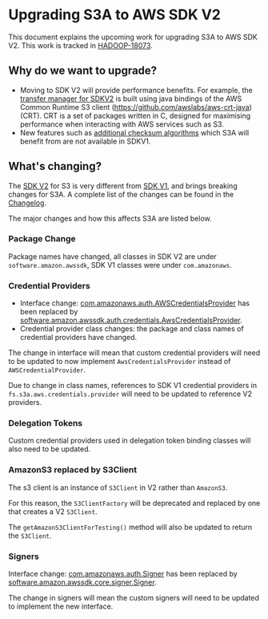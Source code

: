 <!---
  Licensed under the Apache License, Version 2.0 (the "License");
  you may not use this file except in compliance with the License.
  You may obtain a copy of the License at

   http://www.apache.org/licenses/LICENSE-2.0

  Unless required by applicable law or agreed to in writing, software
  distributed under the License is distributed on an "AS IS" BASIS,
  WITHOUT WARRANTIES OR CONDITIONS OF ANY KIND, either express or implied.
  See the License for the specific language governing permissions and
  limitations under the License. See accompanying LICENSE file.
-->

# Upgrading S3A to AWS SDK V2

This document explains the upcoming work for upgrading S3A to AWS SDK V2. 
This work is tracked in [HADOOP-18073](https://issues.apache.org/jira/browse/HADOOP-18073).

## Why do we want to upgrade?

- Moving to SDK V2 will provide performance benefits. For example,
the [transfer manager for SDKV2](https://aws.amazon.com/blogs/developer/introducing-amazon-s3-transfer-manager-in-the-aws-sdk-for-java-2-x/)
is built using java bindings of the AWS Common Runtime S3
client (https://github.com/awslabs/aws-crt-java) (CRT). CRT is a set of packages written in C,
designed for maximising performance when interacting with AWS services such as S3. 
- New features such as [additional checksum algorithms](https://aws.amazon.com/blogs/aws/new-additional-checksum-algorithms-for-amazon-s3/)
which S3A will benefit from are not available in SDKV1. 

## What's changing?

The [SDK V2](https://github.com/aws/aws-sdk-java-v2) for S3 is very different from 
[SDK V1](https://github.com/aws/aws-sdk-java), and brings breaking changes for S3A. 
A complete list of the changes can be found in the [Changelog](https://github.com/aws/aws-sdk-java-v2/blob/master/docs/LaunchChangelog.md#41-s3-changes).

The major changes and how this affects S3A are listed below.

### Package Change

Package names have changed, all classes in SDK V2 are under `software.amazon.awssdk`, SDK V1 classes 
were under `com.amazonaws`.

### Credential Providers

- Interface change: [com.amazonaws.auth.AWSCredentialsProvider](https://github.com/aws/aws-sdk-java/blob/master/aws-java-sdk-core/src/main/java/com/amazonaws/auth/AWSCredentialsProvider.java)
has been replaced by [software.amazon.awssdk.auth.credentials.AwsCredentialsProvider](https://github.com/aws/aws-sdk-java-v2/blob/master/core/auth/src/main/java/software/amazon/awssdk/auth/credentials/AwsCredentialsProvider.java).
- Credential provider class changes: the package and class names of credential providers have
  changed.

The change in interface will mean that custom credential providers will need to be updated to now 
implement `AwsCredentialsProvider` instead of `AWSCredentialProvider`.

Due to change in class names, references to SDK V1 credential providers
in `fs.s3a.aws.credentials.provider` will need to be updated to reference V2 providers.

### Delegation Tokens

Custom credential providers used in delegation token binding classes will also need to be updated.

### AmazonS3 replaced by S3Client

The s3 client is an instance of `S3Client` in V2 rather than `AmazonS3`. 

For this reason, the `S3ClientFactory` will be deprecated and replaced by one that creates a V2
`S3Client`. 

The `getAmazonS3ClientForTesting()` method will also be updated to return the `S3Client`. 

### Signers 

Interface change: [com.amazonaws.auth.Signer](https://github.com/aws/aws-sdk-java/blob/master/aws-java-sdk-core/src/main/java/com/amazonaws/auth/Signer.java) 
has been replaced by [software.amazon.awssdk.core.signer.Signer](https://github.com/aws/aws-sdk-java-v2/blob/master/core/sdk-core/src/main/java/software/amazon/awssdk/core/signer/Signer.java).

The change in signers will mean the custom signers will need to be updated to implement the new 
interface. 


